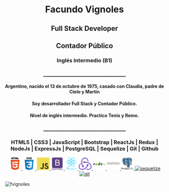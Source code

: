 <h1 align="center">Facundo Vignoles</h1>

<h2 align="center">Full Stack Developer</h2>
<h2 align="center">Contador Público</h2>
<h3 align="center">Inglés Intermedio (B1)</h3>

<h3 align="center">_________________________________</h3>

<h4 align="center">Argentino, nacido el 13 de octubre de 1975, casado con Claudia, padre de Cielo y Martín</h4> 
<h4 align="center">Soy desarrollador Full Stack y Contador Público.</h4>
<h4 align="center">Nivel de inglés intermedio. Practico Tenis y Remo.</h4>

<h3 align="center">_________________________________</h3>

<h3 align="center">HTML5 | CSS3 | JavaScript | Bootstrap | ReactJs | Redux | NodeJs | ExpressJs | PostgreSQL | Sequelize |  Git | Github</h3>

<p align="center"><a href="https://www.w3.org/html/" target="_blank"> <img src="https://raw.githubusercontent.com/devicons/devicon/master/icons/html5/html5-original-wordmark.svg" alt="html5" width="40" height="40"/> </a><a href="https://www.w3schools.com/css/" target="_blank"> <img src="https://raw.githubusercontent.com/devicons/devicon/master/icons/css3/css3-original-wordmark.svg" alt="css3" width="40" height="40"/> </a></a><a href="https://developer.mozilla.org/en-US/docs/Web/JavaScript" target="_blank"> <img src="https://raw.githubusercontent.com/devicons/devicon/master/icons/javascript/javascript-original.svg" alt="javascript" width="40" height="40"/> </a> <a href="https://getbootstrap.com" target="_blank"> <img src="https://raw.githubusercontent.com/devicons/devicon/master/icons/bootstrap/bootstrap-plain-wordmark.svg" alt="bootstrap" width="40" height="40"/></a><a href="https://reactjs.org/" target="_blank"> <img src="https://raw.githubusercontent.com/devicons/devicon/master/icons/react/react-original-wordmark.svg" alt="react" width="40" height="40"/> </a> <a href="https://redux.js.org" target="_blank"> <img src="https://raw.githubusercontent.com/devicons/devicon/master/icons/redux/redux-original.svg" alt="redux" width="40" height="40"/></a><a href="https://nodejs.org" target="_blank"> <img src="https://raw.githubusercontent.com/devicons/devicon/master/icons/nodejs/nodejs-original-wordmark.svg" alt="nodejs" width="40" height="40"/> </a><a href="https://expressjs.com" target="_blank"> <img src="https://raw.githubusercontent.com/devicons/devicon/master/icons/express/express-original-wordmark.svg" alt="express" width="40" height="40"/> </a> <a href="https://www.postgresql.org" target="_blank"> <img src="https://raw.githubusercontent.com/devicons/devicon/master/icons/postgresql/postgresql-original-wordmark.svg" alt="postgresql" width="40" height="40"/> </a> </a><a href="https://sequelize.org/" target="_blank"> <img src="https://sequelize.org/master/image/brand_logo.png" alt="sequelize" width="40" height="40"/></a><a href="https://git-scm.com/" target="_blank"> <img src="https://www.vectorlogo.zone/logos/git-scm/git-scm-icon.svg" alt="git" width="40" height="40"/> </a></p> 

<p>&nbsp;<img align="center" src="https://github-readme-stats.vercel.app/api?username=fvignoles&show_icons=true&locale=en" alt="fvignoles" /></p>

